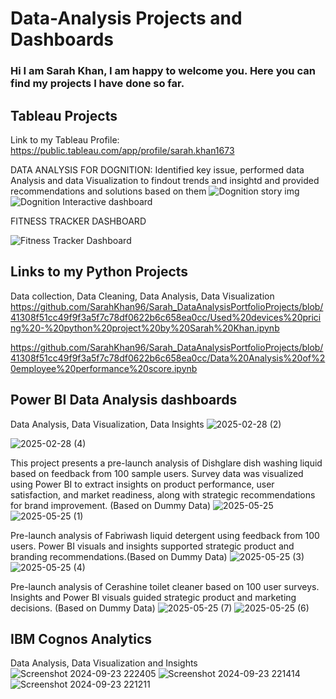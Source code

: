 # Data-Analysis Projects and Dashboards
### Hi I am Sarah Khan, I am happy to welcome you. Here you can find my projects I have done so far.

## Tableau Projects
Link to my Tableau Profile: https://public.tableau.com/app/profile/sarah.khan1673

DATA ANALYSIS FOR DOGNITION: Identified key issue, performed data Analysis and data Visualization to findout trends and insightd and provided recommendations and solutions based on them
![Dognition story img](https://github.com/user-attachments/assets/9fa9397b-eead-4ec5-979a-0d4f070c5214)
![Dognition Interactive dashboard](https://github.com/user-attachments/assets/859e88c6-cac4-4362-9447-720ac8fba28c)


FITNESS TRACKER DASHBOARD

![Fitness Tracker Dashboard](https://github.com/user-attachments/assets/5bc34e6b-b6d1-46e9-abe6-512a12638e9d)


## Links to my Python Projects

Data collection, Data Cleaning, Data Analysis, Data Visualization
https://github.com/SarahKhan96/Sarah_DataAnalysisPortfolioProjects/blob/41308f51cc49f9f3a5f7c78df0622b6c658ea0cc/Used%20devices%20pricing%20-%20python%20project%20by%20Sarah%20Khan.ipynb

https://github.com/SarahKhan96/Sarah_DataAnalysisPortfolioProjects/blob/41308f51cc49f9f3a5f7c78df0622b6c658ea0cc/Data%20Analysis%20of%20employee%20performance%20score.ipynb

## Power BI Data Analysis dashboards
Data Analysis, Data Visualization, Data Insights
![2025-02-28 (2)](https://github.com/user-attachments/assets/d7aac76b-0135-4218-a433-70bfac9053b8)

![2025-02-28 (4)](https://github.com/user-attachments/assets/507ad59f-d060-4dbe-85e7-e71ea594a063)

This project presents a pre-launch analysis of Dishglare dish washing liquid based on feedback from 100 sample users. Survey data was visualized using Power BI to extract insights on product performance, user satisfaction, and market readiness, along with strategic recommendations for brand improvement. (Based on Dummy Data)
![2025-05-25](https://github.com/user-attachments/assets/162a4d1c-8fc2-4614-a3b4-4a83e17c6949)
![2025-05-25 (1)](https://github.com/user-attachments/assets/d22cfed5-c095-48fd-803b-94ac8181aefa)

Pre-launch analysis of Fabriwash liquid detergent using feedback from 100 users. Power BI visuals and insights supported strategic product and branding recommendations.(Based on Dummy Data)
![2025-05-25 (3)](https://github.com/user-attachments/assets/e43ef54f-2978-4c3a-8859-58a5bcdb195d)
![2025-05-25 (4)](https://github.com/user-attachments/assets/987cc044-0115-4d09-b2c2-d30f4839cbe9)

Pre-launch analysis of Cerashine toilet cleaner based on 100 user surveys. Insights and Power BI visuals guided strategic product and marketing decisions. (Based on Dummy Data)
![2025-05-25 (7)](https://github.com/user-attachments/assets/99dfe27d-5025-43f4-9052-c6222f2d36f7)
![2025-05-25 (6)](https://github.com/user-attachments/assets/70eaf50c-749d-45e5-9b3c-335be4426809)


## IBM Cognos Analytics

Data Analysis, Data Visualization and Insights
![Screenshot 2024-09-23 222405](https://github.com/user-attachments/assets/6d60d390-4333-4cf0-a645-a627ac7c53d9)
![Screenshot 2024-09-23 221414](https://github.com/user-attachments/assets/4c895a20-2bb9-483b-98e9-9d5136da56ed)
![Screenshot 2024-09-23 221211](https://github.com/user-attachments/assets/4924cbd2-2433-49df-8cc1-af857ec20035)







